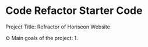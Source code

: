 # Code Refactor Starter Code
Project Title: Refractor of Horiseon Website

⚙️ Main goals of the project:
      1. 
